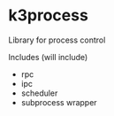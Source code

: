 # k3process

Library for process control

Includes (will include)
* rpc
* ipc
* scheduler
* subprocess wrapper